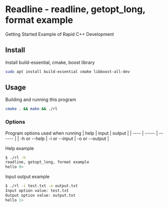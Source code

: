 # Readline - readline, getopt_long, format example

Getting Started Example of Rapid C++ Development

## Install

Install build-essential, cmake, boost library

```bash
sudo apt install build-essential cmake libboost-all-dev
```

## Usage

Building and running this program

```bash
cmake . && make && ./rl
```

### Options

Program options used when running
| help | input | output |
| ---- | ----- | ------ |
| -h or --help | -i or --input | -o or --output |

Help example

```bash
$ ./rl -h
readline, getopt_long, format example
hello 0>
```

Input output example

```bash
$ ./rl -i test.txt -o output.txt
Input option value: test.txt
Output option value: output.txt
hello 1>
```
